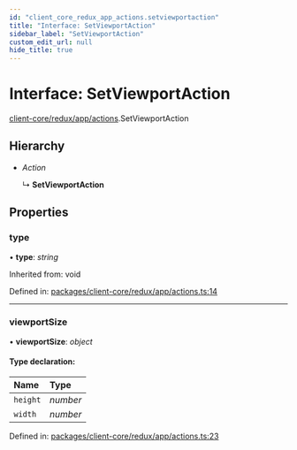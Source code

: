 ```yaml
---
id: "client_core_redux_app_actions.setviewportaction"
title: "Interface: SetViewportAction"
sidebar_label: "SetViewportAction"
custom_edit_url: null
hide_title: true
---
```


# Interface: SetViewportAction

[client-core/redux/app/actions](../modules/client_core_redux_app_actions.md).SetViewportAction

## Hierarchy

* *Action*

  ↳ **SetViewportAction**

## Properties

### type

• **type**: *string*

Inherited from: void

Defined in: [packages/client-core/redux/app/actions.ts:14](https://github.com/xr3ngine/xr3ngine/blob/5a0f83ed8/packages/client-core/redux/app/actions.ts#L14)

___

### viewportSize

• **viewportSize**: *object*

#### Type declaration:

Name | Type |
:------ | :------ |
`height` | *number* |
`width` | *number* |

Defined in: [packages/client-core/redux/app/actions.ts:23](https://github.com/xr3ngine/xr3ngine/blob/5a0f83ed8/packages/client-core/redux/app/actions.ts#L23)
